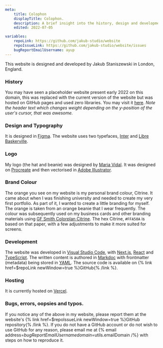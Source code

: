 ```yaml
---
meta:
    title: Colophon
    displayTitle: Colophon.
    description: A brief insight into the history, design and development of my website.
    edited: 2022-07-05

variables:
    repoLink: https://github.com/jakub-studio/website
    repoIssueLink: https://github.com/jakub-studio/website/issues
    bugReportEmailUsername: ayup
---
```

This website is designed and developed by Jakub Staniszewski in London, England.

### History
You may have seen a placeholder website present early 2022 on this domain, this was replaced with the current version of the website but was hosted on GitHub pages and used zero libraries. You may visit it [here](https://jakub-studio.github.io/website-dep/). *Note the header text which changes weight depending on the y-position of the user's cursor, that was awesome.*

### Design and Typography
It is designed in [Figma](https://www.figma.com/). The website uses two typefaces, [Inter](https://rsms.me/inter/) and [Libre Baskerville](https://fonts.google.com/specimen/Libre+Baskerville).

### Logo
My logo (the hat and beanie) was designed by [Maria Vidal](https://vmaria.cargo.site/). It was designed on [Procreate](https://procreate.art/) and then vectorised in [Adobe Illustrator](https://www.adobe.com/uk/products/illustrator.html).

### Brand Colour
The orange you see on my website is my personal brand colour, Citrine. It came about when I was finishing university and needed to create my very first portfolio. As part of it, I wanted to create a little branding for myself. The orange is taken from an orange beanie that I wear frequently. The colour was subsequently used on my business cards and other branding materials using [GF Smith Colorplan Citrine](https://www.gfsmith.com/gf-smith-colorplan-citrine). The hex Citrine, `#FFA50A` is based on that paper, with a few adjustments to make it more suited for screens.

### Development
The website was developed in [Visual Studio Code](https://code.visualstudio.com/), with [Next.js](https://nextjs.org/), [React](https://reactjs.org/) and [TypeScript](https://www.typescriptlang.org/). The written content is authored in [Markdoc](https://markdoc.dev/) with frontmatter (metadata) being stored in [YAML](https://en.wikipedia.org/wiki/YAML). The source code is available on {% link href=$repoLink newWindow=true %}GitHub{% /link %}.

### Hosting
It is currently hosted on [Vercel](https://vercel.com).

### Bugs, errors, oopsies and typos.
If you notice any of the above in my website, please report them at the website's {% link href=$repoIssueLink newWindow=true %}GitHub repository{% /link %}. If you do not have a GitHub account or do not wish to use GitHub for any reason, please email me at {% email address=$bugReportEmailUsername domain=$utils.emailDomain /%} with steps on how to reproduce it.